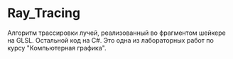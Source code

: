 # Ray_Tracing
Алгоритм трассировки лучей, реализованный во фрагментом шейкере на GLSL. Остальной код на C#. Это одна из лабораторных работ по курсу "Компьютерная графика".
